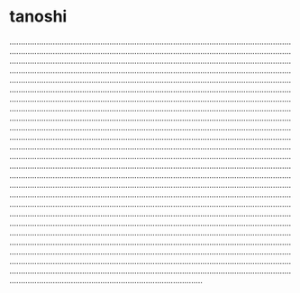 # tanoshi

.................................................................................................................................................................................................................................................................................................................................................................................................................................................................................................................................................................................................................................................................................................................................................................................................................................................................................................................................................................................................................................................................................................................................................................................................................................................................................................................................................................................................................................................................................................................................................................................................................................................................................................................................................................................................................................................................................................................................................................................................................................................................................................................................................................................................................................................................................................................................................................................................................................................................................................................................................................................................................................................................................................................................................................................................................................................................................................................................................................................................................................................................................................................................................................................................................................................................................................................